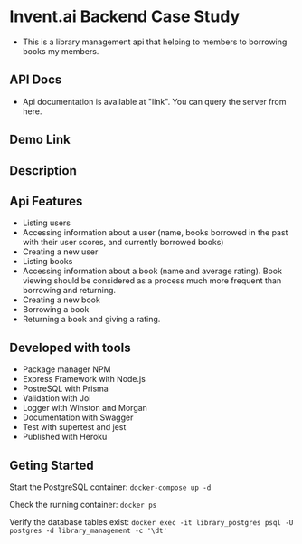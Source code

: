 # Invent.ai Backend Case Study

- This is a library management api that helping to members to borrowing books my members.

## API Docs
- Api documentation is available at "link". You can query the server from here. 

## Demo Link

## Description

## Api Features

- Listing users
- Accessing information about a user (name, books borrowed in the past with their user
  scores, and currently borrowed books)
- Creating a new user
- Listing books
- Accessing information about a book (name and average rating). Book viewing should be
  considered as a process much more frequent than borrowing and returning.
- Creating a new book
- Borrowing a book
- Returning a book and giving a rating.

## Developed with tools
- Package manager NPM
- Express Framework with Node.js
- PostreSQL with Prisma
- Validation with Joi
- Logger with Winston and Morgan
- Documentation with Swagger
- Test with supertest and jest
- Published with Heroku


## Geting Started


Start the PostgreSQL container:
`docker-compose up -d`

Check the running container:
`docker ps`

Verify the database tables exist:
`docker exec -it library_postgres psql -U postgres -d library_management -c '\dt'`
